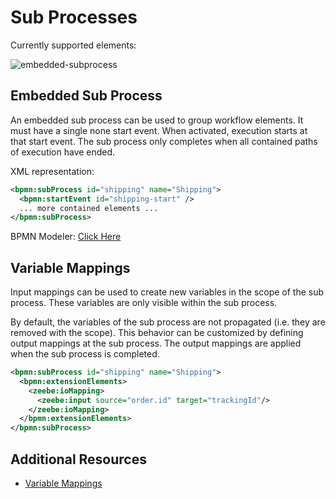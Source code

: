 # Sub Processes

Currently supported elements:

![embedded-subprocess](/bpmn-workflows/embedded-sub-process.png)

## Embedded Sub Process

An embedded sub process can be used to group workflow elements. It must have a single none start event. When activated, execution starts at that start event. The sub process only completes when all contained paths of execution have ended.

XML representation:

```xml
<bpmn:subProcess id="shipping" name="Shipping">
  <bpmn:startEvent id="shipping-start" />
  ... more contained elements ...
</bpmn:subProcess>
```

BPMN Modeler: [Click Here](/bpmn-modeler/subprocesses.html#embedded-sub-process)

## Variable Mappings

Input mappings can be used to create new variables in the scope of the sub process. These variables are only visible within the sub process.

By default, the variables of the sub process are not propagated (i.e. they are removed with the scope). This behavior can be customized by defining output mappings at the sub process. The output mappings are applied when the sub process is completed.

```xml
<bpmn:subProcess id="shipping" name="Shipping">
  <bpmn:extensionElements>
    <zeebe:ioMapping>
      <zeebe:input source="order.id" target="trackingId"/>
    </zeebe:ioMapping>
  </bpmn:extensionElements>
</bpmn:subProcess>
```

## Additional Resources

* [Variable Mappings](reference/variables.html#inputoutput-variable-mappings)
